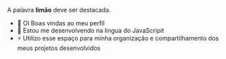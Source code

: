 A palavra **limão** deve ser destacada.

- 👋 OI Boas vindas ao meu perfil
- 👀 Estou me desenvolvendo na lingua do JavaScripit 
- ⚡ Utilizo esse espaço para minha organização e compartilhamento dos meus projetos desenvolvidos

<!---
teteudojavascript/teteudojavascript is a ✨ special ✨ repository because its `README.md` (this file) appears on your GitHub profile.
You can click the Preview link to take a look at your changes.
--->
